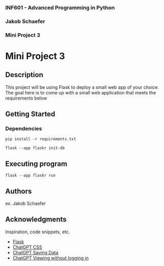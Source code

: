 ### INF601 - Advanced Programming in Python
### Jakob Schaefer
### Mini Project 3

# Mini Project 3

## Description

This project will be using Flask to deploy a small web app of your choice. The goal here is to come up with a small web application that meets the requirements below

## Getting Started

### Dependencies

```
pip install -r requirements.txt
```
```
flask --app flaskr init-db
```

## Executing program

```
flask --app flaskr run
```

## Authors

ex. Jakob Schaefer

## Acknowledgments

Inspiration, code snippets, etc.
* [Flask](https://flask.palletsprojects.com/en/stable/tutorial/)
* [ChatGPT CSS](https://chatgpt.com/share/67e0ec4d-2ef0-8002-a18a-1a9cf9d7bc11)
* [ChatGPT Saving Data](https://chatgpt.com/share/67e0ec92-0974-8002-81e5-e98926ac8812)
* [ChatGPT Viewing without logging in](https://chatgpt.com/share/67e0ecb7-5708-8002-a136-431d471b17b9)